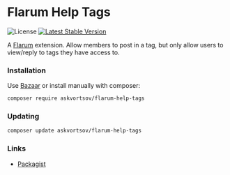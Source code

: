 # Flarum Help Tags

![License](https://img.shields.io/badge/license-MIT-blue.svg) [![Latest Stable Version](https://img.shields.io/packagist/v/askvortsov/flarum-help-tags.svg)](https://packagist.org/packages/askvortsov/flarum-help-tags)

A [Flarum](http://flarum.org) extension. Allow members to post in a tag, but only allow users to view/reply to tags they have access to.

### Installation

Use [Bazaar](https://discuss.flarum.org/d/5151-flagrow-bazaar-the-extension-marketplace) or install manually with composer:

```sh
composer require askvortsov/flarum-help-tags
```

### Updating

```sh
composer update askvortsov/flarum-help-tags
```

### Links

- [Packagist](https://packagist.org/packages/askvortsov/flarum-help-tags)

